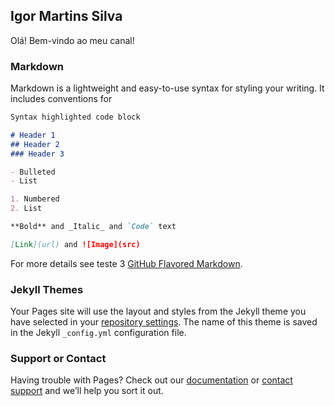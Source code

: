## Igor Martins Silva

Olá! Bem-vindo ao meu canal!

### Markdown

Markdown is a lightweight and easy-to-use syntax for styling your writing. It includes conventions for

```markdown
Syntax highlighted code block

# Header 1
## Header 2
### Header 3

- Bulleted
- List

1. Numbered
2. List

**Bold** and _Italic_ and `Code` text

[Link](url) and ![Image](src)
```

For more details see teste 3 [GitHub Flavored Markdown](Exemplo.html).

### Jekyll Themes

Your Pages site will use the layout and styles from the Jekyll theme you have selected in your [repository settings](https://github.com/silvamigor/silvamigor/settings/pages). The name of this theme is saved in the Jekyll `_config.yml` configuration file.

### Support or Contact

Having trouble with Pages? Check out our [documentation](https://docs.github.com/categories/github-pages-basics/) or [contact support](https://support.github.com/contact) and we’ll help you sort it out.
